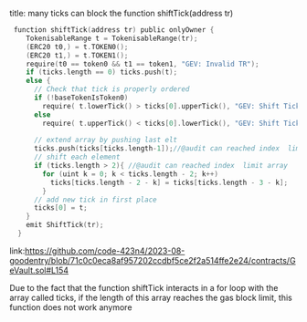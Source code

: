title: many ticks can block the  function shiftTick(address tr) 
```c
 function shiftTick(address tr) public onlyOwner {
    TokenisableRange t = TokenisableRange(tr);
    (ERC20 t0,) = t.TOKEN0();
    (ERC20 t1,) = t.TOKEN1();
    require(t0 == token0 && t1 == token1, "GEV: Invalid TR");
    if (ticks.length == 0) ticks.push(t);
    else {
      // Check that tick is properly ordered
      if (!baseTokenIsToken0) 
        require( t.lowerTick() > ticks[0].upperTick(), "GEV: Shift Tick Overlap");
      else 
        require( t.upperTick() < ticks[0].lowerTick(), "GEV: Shift Tick Overlap");
      
      // extend array by pushing last elt
      ticks.push(ticks[ticks.length-1]);//@audit can reached index  limit array  gas ?
      // shift each element
      if (ticks.length > 2){ //@audit can reached index  limit array 
        for (uint k = 0; k < ticks.length - 2; k++) 
          ticks[ticks.length - 2 - k] = ticks[ticks.length - 3 - k];
        }
      // add new tick in first place
      ticks[0] = t;
    }
    emit ShiftTick(tr);
  }
```
link:https://github.com/code-423n4/2023-08-goodentry/blob/71c0c0eca8af957202ccdbf5ce2f2a514ffe2e24/contracts/GeVault.sol#L154

Due to the fact that the function shiftTick interacts in a for loop with the array called ticks, if the length of this array reaches the gas block limit, this function does not work anymore 
